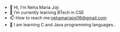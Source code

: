 - 👋 Hi, I’m Neha Maria Joji
- 🌱 I’m currently learning BTech in CSE
- 📫 How to reach me:nehamariajoji16@gmail.com
- 📖 I am learning C and Java programming languages..

<!---
Nehamariaj/Nehamariaj is a ✨ special ✨ repository because its `README.md` (this file) appears on your GitHub profile.
You can click the Preview link to take a look at your changes.
--->
